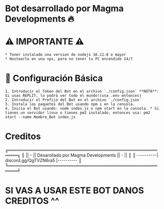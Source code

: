 # Bot desarrollado por Magma Developments 🔥

# ⚠ IMPORTANTE ⚠

    * Tener instalado una version de nodejs 16.11.0 o mayor
    * Hostearlo en una vps, para no tener tu PC encendido 24/7

# 🤖 Configuración Básica
    
    1. Introducir el Token del Bot en el archivo `./config.json` **NOTA**: Si usas REPLIT, lo podrá ver todo el mundo!(usa .env entonces)
    2. Introducir el Prefijo del Bot en el archivo `./config.json`
    3. Instala los paquetes del Bot usando npm i en la consola.
    4. Inicia el Bot usando: node index.js o npm start en la consola. * Si tienes un servidor linux o tienes pm2 instalado, entonces usa: pm2 start --name Nombre_Bot index.js

# Creditos

╔═════════════════════════════════════════════════════╗
║ || - || Desarollado por Magma Developments || - ||  ║
║    ----------| discord.gg/QgTVZN6ra5 |----------    ║
╚═════════════════════════════════════════════════════╝

# SI VAS A USAR ESTE BOT DANOS CREDITOS ^^
